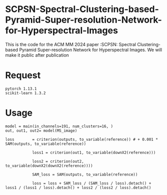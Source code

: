 # SCPSN-Spectral-Clustering-based-Pyramid-Super-resolution-Network-for-Hyperspectral-Images
This is the code for the ACM MM 2024 paper :SCPSN: Spectral Clustering-based Pyramid Super-resolution  Network for Hyperspectral Images.
We will make it public after publication
<h1>Request</h1>
<code>pytorch 1.13.1</code><br/>
<code>scikit-learn 1.3.2</code>
<h1>Usage</h1>
<code>model = main(in_channels=191, num_clusters=16, )</code><br/>
<code>out, out1, out2= model(MS_image)<br/>
loss        = criterion(outputs, to_variable(reference)) # + 0.001 * SAM(outputs, to_variable(reference))<br/>
            loss1 = criterion(out1, to_variable(downX2(reference)))<br/>
            loss2 = criterion(out2, to_variable(downX2(downX2(reference))))<br/>
            SAM_loss = SAM(outputs, to_variable(reference))<br/>
            loss = loss + SAM_loss / (SAM_loss / loss).detach() + loss1 / (loss1 / loss).detach() + loss2 / (loss2 / loss).detach() <br/>
</code>
